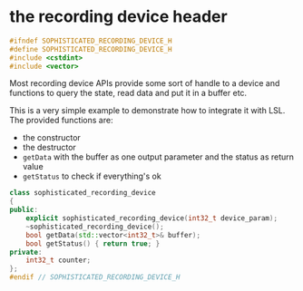 # the recording device header

``` cpp
#ifndef SOPHISTICATED_RECORDING_DEVICE_H
#define SOPHISTICATED_RECORDING_DEVICE_H
#include <cstdint>
#include <vector>
```

Most recording device APIs provide some sort of handle to a device and
functions to query the state, read data and put it in a buffer etc.

This is a very simple example to demonstrate how to integrate it with LSL.
The provided functions are:

- the constructor
- the destructor
- `getData` with the buffer as one output parameter and the status as return value
- `getStatus` to check if everything's ok

``` cpp
class sophisticated_recording_device
{
public:
	explicit sophisticated_recording_device(int32_t device_param);
	~sophisticated_recording_device();
	bool getData(std::vector<int32_t>& buffer);
	bool getStatus() { return true; }
private:
	int32_t counter;
};
#endif // SOPHISTICATED_RECORDING_DEVICE_H
